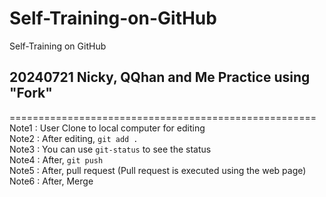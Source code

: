 # Self-Training-on-GitHub
Self-Training on GitHub

## 20240721 Nicky, QQhan and Me Practice using "Fork"
=====================================================\
Note1 : User Clone to local computer for editing\
Note2 : After editing, `git add .`\
Note3 : You can use `git-status` to see the status\
Note4 : After, `git push`\
Note5 : After, pull request (Pull request is executed using the web page)\
Note6 : After, Merge

